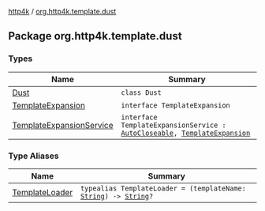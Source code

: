 [http4k](../index.md) / [org.http4k.template.dust](./index.md)

## Package org.http4k.template.dust

### Types

| Name | Summary |
|---|---|
| [Dust](-dust/index.md) | `class Dust` |
| [TemplateExpansion](-template-expansion/index.md) | `interface TemplateExpansion` |
| [TemplateExpansionService](-template-expansion-service.md) | `interface TemplateExpansionService : `[`AutoCloseable`](https://docs.oracle.com/javase/6/docs/api/java/lang/AutoCloseable.html)`, `[`TemplateExpansion`](-template-expansion/index.md) |

### Type Aliases

| Name | Summary |
|---|---|
| [TemplateLoader](-template-loader.md) | `typealias TemplateLoader = (templateName: `[`String`](https://kotlinlang.org/api/latest/jvm/stdlib/kotlin/-string/index.html)`) -> `[`String`](https://kotlinlang.org/api/latest/jvm/stdlib/kotlin/-string/index.html)`?` |
